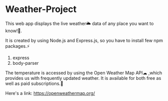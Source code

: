 # Weather-Project

This web app displays the live weather🌥 data of any place you want to know!🤩. 

It is created by using Node.js and Express.js, so you have to install few npm packages.⚡
1. express
2. body-parser

The temperature is accessed by using the Open Weather Map API☁ ,which provides us with frequently updated weather. It is available for both free as well as paid subscriptions.💃

Here's a link: https://openweathermap.org/






